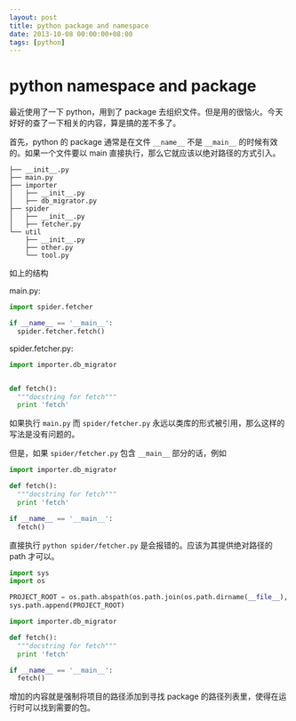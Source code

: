 ```yaml
---
layout: post
title: python package and namespace
date: 2013-10-08 00:00:00+08:00
tags: [python]
---
```


# python namespace and package

最近使用了一下 python，用到了 package 去组织文件。但是用的很恼火。今天好好的查了一下相关的内容，算是搞的差不多了。

首先，python 的 package 通常是在文件 `__name__` 不是 `__main__` 的时候有效的。如果一个文件要以 main 直接执行，那么它就应该以绝对路径的方式引入。

```
├── __init__.py
├── main.py
├── importer
│   ├── __init__.py
│   ├── db_migrator.py
├── spider
│   ├── __init__.py
│   ├── fetcher.py
└── util
    ├── __init__.py
    ├── other.py
    └── tool.py
```

如上的结构

main.py:

```python
import spider.fetcher

if __name__ == '__main__':
  spider.fetcher.fetch()
```

spider.fetcher.py:

```python
import importer.db_migrator


def fetch():
  """docstring for fetch"""
  print 'fetch'
```

如果执行 `main.py` 而 `spider/fetcher.py` 永远以类库的形式被引用，那么这样的写法是没有问题的。

但是，如果 `spider/fetcher.py` 包含 `__main__` 部分的话，例如

```python
import importer.db_migrator

def fetch():
  """docstring for fetch"""
  print 'fetch'

if __name__ == '__main__':
  fetch()
```

直接执行 `python spider/fetcher.py` 是会报错的。应该为其提供绝对路径的 path 才可以。

```python
import sys
import os

PROJECT_ROOT = os.path.abspath(os.path.join(os.path.dirname(__file__), '..'))
sys.path.append(PROJECT_ROOT)

import importer.db_migrator

def fetch():
  """docstring for fetch"""
  print 'fetch'

if __name__ == '__main__':
  fetch()
```

增加的内容就是强制将项目的路径添加到寻找 package 的路径列表里，使得在运行时可以找到需要的包。
